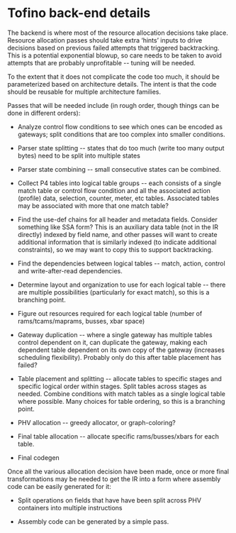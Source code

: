# Tofino back-end details

The backend is where most of the resource allocation decisions take
place.  Resource allocation passes should take extra ‘hints’ inputs to
drive decisions based on previous failed attempts that triggered
backtracking.  This is a potential exponential blowup, so care needs
to be taken to avoid attempts that are probably unprofitable -- tuning
will be needed.

To the extent that it does not complicate the code too much, it should
be parameterized based on architecture details.  The intent is
that the code should be reusable for multiple architecture families.

Passes that will be needed include (in rough order, though things can
be done in different orders):

* Analyze control flow conditions to see which ones can be encoded as
  gateways; split conditions that are too complex into smaller
  conditions.

* Parser state splitting -- states that do too much (write too many
  output bytes) need to be split into multiple states

* Parser state combining -- small consecutive states can be combined.

* Collect P4 tables into logical table groups -- each consists of a
  single match table or control flow condition and all the associated
  action (profile) data, selection, counter, meter, etc tables.
  Associated tables may be associated with more that one match table?

* Find the use-def chains for all header and metadata fields.
  Consider something like SSA form?  This is an auxiliary data table
  (not in the IR directly) indexed by field name, and other passes
  will want to create additional information that is similarly indexed
  (to indicate additional constraints), so we may want to copy this to
  support backtracking.

* Find the dependencies between logical tables -- match, action,
  control and write-after-read dependencies.

* Determine layout and organization to use for each logical table --
  there are multiple possibilities (particularly for exact match), so
  this is a branching point.

* Figure out resources required for each logical table (number of
  rams/tcams/maprams, busses, xbar space)

* Gateway duplication -- where a single gateway has multiple tables
  control dependent on it, can duplicate the gateway, making each
  dependent table dependent on its own copy of the gateway (increases
  scheduling flexibility).  Probably only do this after table
  placement has failed?

* Table placement and splitting -- allocate tables to specific stages
  and specific logical order within stages.  Split tables across
  stages as needed.  Combine conditions with match tables as a single
  logical table where possible.  Many choices for table ordering, so
  this is a branching point.

* PHV allocation -- greedy allocator, or graph-coloring?

* Final table allocation -- allocate specific rams/busses/xbars for each table.

* Final codegen

Once all the various allocation decision have been made, once or more
final transformations may be needed to get the IR into a form where
assembly code can be easily generated for it:

* Split operations on fields that have have been split across PHV
  containers into multiple instructions

* Assembly code can be generated by a simple pass.
